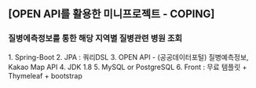 <h2>[OPEN API를 활용한 미니프로젝트 - COPING]</h2>
<h3>질병에측정보를 통한 해당 지역별 질병관련 병원 조회</h3>
  1. Spring-Boot
  2. JPA : 쿼리DSL
  3. OPEN API - (공공데이터포털) 질병예측정보, Kakao Map API
  4. JDK 1.8
  5. MySQL or PostgreSQL
  6. Front : 무료 템플릿 + Thymeleaf + bootstrap
